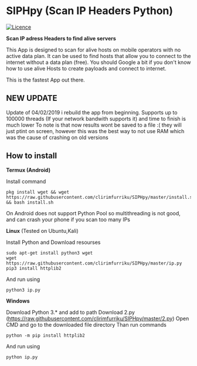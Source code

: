 # SIPHpy (Scan IP Headers Python)
[![Licence](https://img.shields.io/badge/license-GPLv3-blue.svg?style=flat-square)](https://www.gnu.org/licenses/gpl-3.0.en.html)

__Scan IP adress Headers to find alive servers__

This App is designed to scan for alive hosts on mobile operators with no active data plan. It can be used to find hosts that allow you to connect to the internet without a data plan (free). You should Google a bit if you don't know how to use alive Hosts to create payloads and connect to internet.

This is the fastest App out there.

NEW UPDATE
--------------
Update of 04/02/2019 i rebuild the app from beginning.
Supports up to 100000 threads (If your network bandwith supports it) and time to finish is much lower
To note is that now results wont be saved to a file :(  they will just ptint on screen, however this was the best way to not use RAM which was the cause of crashing on old versions


How to install
--------------

__Termux (Android)__

Install command
```
pkg install wget && wget https://raw.githubusercontent.com/clirimfurriku/SIPHpy/master/install.sh && bash install.sh
```
On Android does not support Python Pool so multithreading is not good, and can crash your phone if you scan too many IPs

__Linux__ (Tested on Ubuntu,Kali)

Install Python and Download resourses
```
sudo apt-get install python3 wget
wget https://raw.githubusercontent.com/clirimfurriku/SIPHpy/master/ip.py
pip3 install httplib2
```
And run using 
```
python3 ip.py
```
__Windows__

Download Python 3.* and add to path
Download 2.py (https://raw.githubusercontent.com/clirimfurriku/SIPHpy/master/2.py)
Open CMD and go to the downloaded file directory
Than run commands
```
python -m pip install httplib2
```
And run using 
```
python ip.py
```



